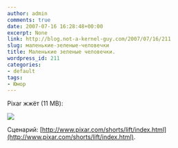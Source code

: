 ```yaml
---
author: admin
comments: true
date: 2007-07-16 16:28:48+00:00
excerpt: None
link: http://blog.not-a-kernel-guy.com/2007/07/16/211
slug: маленькие-зеленые-человечки
title: Маленькие зеленые человечки.
wordpress_id: 211
categories:
- default
tags:
- Юмор
---
```


Pixar жжёт (11 MB):

[![](http://blog.not-a-kernel-guy.com/wp-content/uploads/2007/07/pixar.jpg)](http://blog.not-a-kernel-guy.com/wp-content/uploads/2007/07/pixar.wmv)

Сценарий: [http://www.pixar.com/shorts/lift/index.html](http://www.pixar.com/shorts/lift/index.html).
